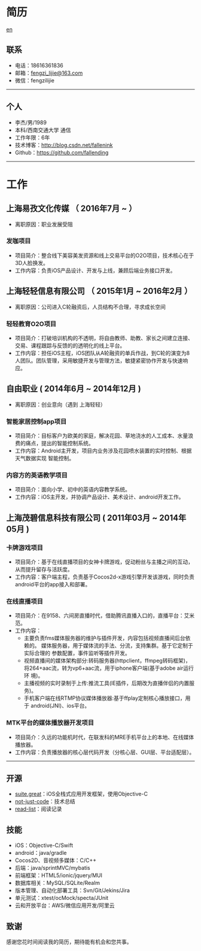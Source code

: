 # 简历

[en](https://github.com/fallending/resume/blob/master/resume-en.md)

## 联系

- 电话：18616361836
- 邮箱：fengzi_lijie@163.com
- 微信：fengzilijie

---

## 个人

 - 李杰/男/1989
 - 本科/西南交通大学 通信
 - 工作年限：6年
 - 技术博客：http://blog.csdn.net/fallenink
 - Github：https://github.com/fallending

---

# 工作

## 上海易孜文化传媒 （ 2016年7月 ~ ）

- 离职原因：职业发展受阻 

### 发咖项目

- 项目简介：整合线下美容美发资源和线上交易平台的O2O项目，技术核心在于3D人脸换发。
- 工作内容：负责iOS产品设计、开发与上线，兼顾后端业务接口开发。

## 上海轻轻信息有限公司 （ 2015年1月 ~ 2016年2月 ）

- 离职原因：公司进入C轮融资后，人员结构不合理，寻求成长空间

### 轻轻教育O2O项目

- 项目简介：打破培训机构的不透明，将自由教师、助教、家长之间建立连接、交易、课程跟踪与反馈的的透明化的线上平台。
- 工作内容：担任iOS主程，iOS团队从A轮融资的单兵作战，到C轮的演变为8人团队。团队管理，采用敏捷开发与管理方法，敏捷紧密协作开发与快速响应。


## 自由职业 ( 2014年6月 ~ 2014年12月 )

- 离职原因：创业意向（遇到 上海轻轻）

### 智能家居控制app项目

- 项目简介：目标客户为欧美的家庭，解决花园、草地浇水的人工成本、水量浪费的痛点，提出的智能控制系统。
- 工作内容：Android主开发，项目内业务涉及花园喷水装置的实时控制、根据天气数据实现 智能控制。

### 内容方的英语教学项目

- 项目简介：面向小学、初中的英语内容教学系统。
- 工作内容：iOS主开发，并协调产品设计、美术设计、android开发工作。

## 上海茂碧信息科技有限公司 ( 2011年03月 ~ 2014年05月 )

### 卡牌游戏项目

- 项目简介：基于在线直播项目的女神卡牌游戏，促动粉丝与主播之间的互动，从而提升留存与活跃度。
- 工作内容：客户端主程，负责基于Cocos2d-x游戏引擎开发该游戏，同时负责android平台的app接入和部署。

### 在线直播项目

- 项目简介：在9158、六间房直播时代，借助腾讯直播入口的，直播平台：艾米范。
- 工作内容：
  - 主要负责fms媒体服务器的维护与插件开发，内容包括视频直播间后台依赖的。
媒体服务器，用于媒体流的手法、分流，支持集群。基于它定制于实际合理的 参数配置，事件监听等插件开发。
  - 视频直播间的媒体架构部分:转码服务器(httpclient，ffmpeg转码框架)， 将264+aac流，转为vp6+aac流，用于iphone客户端(基于adobe air运行环 境)。
  - 主播视频的实时录制于上传:推流工具(IE插件，后期改为直播伴侣的内置服 务)。
  - 手机客户端在线RTMP协议媒体播放器:基于ffplay定制核心播放接口，用于 android(JNI)、ios平台。

### MTK平台的媒体播放器开发项目

- 项目简介：久远的功能机时代，在联发科的MRE手机平台上的本地、在线媒体播放器。
- 工作内容：负责播放器的核心层代码开发（分核心层、GUI层、平台适配层）。

---

## 开源

- [suite.great](https://github.com/BinaryArtists/suite.great)：iOS全栈式应用开发框架，使用Objective-C
- [not-just-code](https://github.com/BinaryArtists/not-just-code)：技术总结
- [read-list](https://github.com/BinaryArtists/reading-list)：阅读记录

## 技能

- iOS：Objective-C/Swift
- android：java/gradle
- Cocos2D、音视频多媒体：C/C++
- 后端：java/sprintMVC/mybatis
- 前端框架：HTML5/ionic/jquery/MUI
- 数据库相关：MySQL/SQLite/Realm
- 版本管理、自动化部署工具：Svn/Git/Jekins/Jira
- 单元测试：xtest/ocMock/specta/JUnit
- 云和开放平台：AWS/微信应用开发/阿里云

## 致谢

感谢您花时间阅读我的简历，期待能有机会和您共事。
